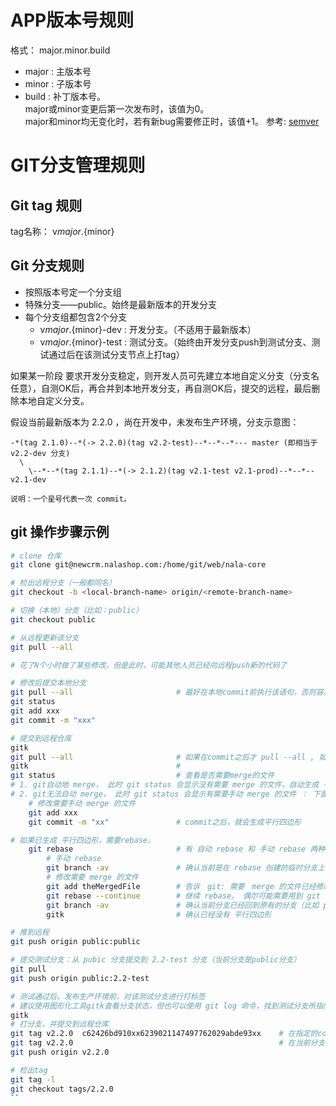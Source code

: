 # APP版本号规则
格式： major.minor.build
* major : 主版本号
* minor : 子版本号
* build : 补丁版本号。  
    major或minor变更后第一次发布时，该值为0。  
    major和minor均无变化时，若有新bug需要修正时，该值+1。
参考: [semver](http://semver.org/lang/zh-CN/)


# GIT分支管理规则


## Git tag 规则
tag名称：  v${major}.${minor}


## Git 分支规则
* 按照版本号定一个分支组
* 特殊分支——public。始终是最新版本的开发分支
* 每个分支组都包含2个分支
    * v${major}.${minor}-dev  : 开发分支。（不适用于最新版本）
    * v${major}.${minor}-test : 测试分支。（始终由开发分支push到测试分支、测试通过后在该测试分支节点上打tag）

如果某一阶段 要求开发分支稳定，则开发人员可先建立本地自定义分支（分支名任意），自测OK后，再合并到本地开发分支，再自测OK后，提交的远程，最后删除本地自定义分支。

假设当前最新版本为 2.2.0 ，尚在开发中，未发布生产环境，分支示意图：

```
-*(tag 2.1.0)--*(-> 2.2.0)(tag v2.2-test)--*--*--*--- master (即相当于 v2.2-dev 分支)
  \
    \--*--*(tag 2.1.1)--*(-> 2.1.2)(tag v2.1-test v2.1-prod)--*--*-- v2.1-dev

说明：一个星号代表一次 commit。
```
## git 操作步骤示例

```bash
# clone 仓库
git clone git@newcrm.nalashop.com:/home/git/web/nala-core

# 检出远程分支（一般都同名）
git checkout -b <local-branch-name> origin/<remote-branch-name>

# 切换（本地）分支（比如：public）
git checkout public

# 从远程更新该分支
git pull --all

# 花了N个小时做了某些修改，但是此时，可能其他人员已经向远程push新的代码了

# 修改后提交本地分支
git pull --all                       # 最好在本地commit前执行该语句，否则容易发生 平行四边形
git status
git add xxx
git commit -m "xxx"

# 提交到远程仓库
gitk
git pull --all                       # 如果在commit之后才 pull --all , 如果与远程存在冲突，在 git status 查看时，会有 需要merge 的文件
gitk                                 # 
git status                           # 查看是否需要merge的文件
# 1. git自动地 merge， 此时 git status 会显示没有需要 merge 的文件，自动生成 平行四边形
# 2. git无法自动 merge， 此时 git status 会显示有需要手动 merge 的文件 ： 下面是手动 merge 的步骤
    # 修改需要手动 merge 的文件
    git add xxx
    git commit -m "xx"               # commit之后，就会生成平行四边形

# 如果已生成 平行四边形，需要rebase。
    git rebase                       # 有 自动 rebase 和 手动 rebase 两种
        # 手动 rebase
        git branch -av               # 确认当前是在 rebase 创建的临时分支上
        # 修改需要 merge 的文件
        git add theMergedFile        # 告诉　git: 需要　merge 的文件已经修改完毕
        git rebase --continue        # 继续 rebase。 偶尔可能需要用到 git rebase --skip  ，后者是指本地虽然还有不同的文件，但是这些文件打算忽略。
        git branch -av               # 确认当前分支已经回到原有的分支（比如 public、master）
        gitk                         # 确认已经没有 平行四边形

# 推到远程
git push origin public:public

# 提交测试分支：从 pubic 分支提交到 2.2-test 分支（当前分支是public分支）
git pull
git push origin public:2.2-test

# 测试通过后，发布生产环境前，对该测试分支进行打标签
# 建议使用图形化工具gitk查看分支状态，但也可以使用 git log 命令，找到测试分支所指向的 commit。
gitk
# 打分支，并提交到远程仓库
git tag v2.2.0  c62426bd910xx6239021147497762029abde93xx    # 在指定的commit上打tag
git tag v2.2.0                                              # 在当前分支的当前commit上打tag
git push origin v2.2.0

# 检出tag
git tag -l
git checkout tags/2.2.0
``